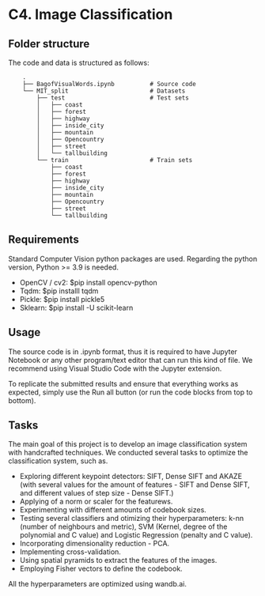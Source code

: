 # C4. Image Classification

## Folder structure 
The code and data is structured as follows:

        .
        ├── BagofVisualWords.ipynb          # Source code
        └── MIT_split                       # Datasets
            ├── test                        # Test sets
            │   ├── coast
            │   ├── forest
            │   ├── highway
            │   ├── inside_city
            │   ├── mountain
            │   ├── Opencountry
            │   ├── street
            │   └── tallbuilding
            └── train                       # Train sets
                ├── coast
                ├── forest
                ├── highway
                ├── inside_city
                ├── mountain
                ├── Opencountry
                ├── street
                └── tallbuilding


## Requirements
Standard Computer Vision python packages are used. Regarding the python version, Python >= 3.9 is needed.

- OpenCV / cv2: $pip install opencv-python
- Tqdm: $pip installl tqdm
- Pickle: $pip install pickle5
- Sklearn: $pip install -U scikit-learn


## Usage
The source code is in .ipynb format, thus it is required to have Jupyter Notebook or any other program/text editor that can run this kind of file. We recommend using Visual Studio Code with the Jupyter extension.

To replicate the submitted results and ensure that everything works as expected, simply use the Run all button (or run the code blocks from top to bottom).

## Tasks
The main goal of this project is to develop an image classification system with handcrafted techniques. We conducted several tasks to optimize the classification system, such as.

- Exploring different keypoint detectors: SIFT, Dense SIFT and AKAZE (with several values for the amount of features - SIFT and Dense SIFT,  and different values of step size - Dense SIFT.)
- Applying of a norm or scaler for the featurews.
- Experimenting with different amounts of codebook sizes.
- Testing several classifiers and otimizing their hyperparameters: k-nn (number of neighbours and metric), SVM (Kernel, degree of the polynomial and C value) and Logistic Regression (penalty and C value).
- Incorporating dimensionality reduction - PCA.
- Implementing cross-validation.
- Using spatial pyramids to extract the features of the images.
- Employing Fisher vectors to define the codebook.


All the hyperparameters are optimized using wandb.ai.
